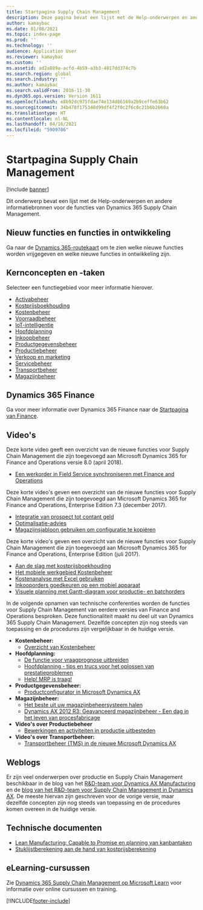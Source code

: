 ```yaml
---
title: Startpagina Supply Chain Management
description: Deze pagina bevat een lijst met de Help-onderwerpen en andere informatiebronnen voor de functies van Supply Chain Management.
author: kamaybac
ms.date: 01/08/2021
ms.topic: index-page
ms.prod: ''
ms.technology: ''
audience: Application User
ms.reviewer: kamaybac
ms.custom: ''
ms.assetid: ad2a889a-acfd-4b59-a3b3-4017dd374c7b
ms.search.region: global
ms.search.industry: ''
ms.author: kamaybac
ms.search.validFrom: 2016-11-30
ms.dyn365.ops.version: Version 1611
ms.openlocfilehash: e8b92dc975fdae74e134d86169a2b9ceffe63b62
ms.sourcegitcommit: 34b478f175348d99df4f2f0c2f6c0c21b6b2660a
ms.translationtype: HT
ms.contentlocale: nl-NL
ms.lasthandoff: 04/16/2021
ms.locfileid: "5909786"
---
```

# <a name="supply-chain-management-home-page"></a>Startpagina Supply Chain Management

[!include [banner](includes/banner.md)]

Dit onderwerp bevat een lijst met de Help-onderwerpen en andere informatiebronnen voor de functies van Dynamics 365 Supply Chain Management.

## <a name="whats-new-and-in-development"></a>Nieuw functies en functies in ontwikkeling

Ga naar de [Dynamics 365-routekaart](https://roadmap.dynamics.com/) om te zien welke nieuwe functies worden vrijgegeven en welke nieuwe functies in ontwikkeling zijn.

## <a name="core-concepts-and-tasks"></a>Kernconcepten en -taken

Selecteer een functiegebied voor meer informatie hierover.

- [Activabeheer](asset-management/index.md)
- [Kostprijsboekhouding](../finance/cost-accounting/cost-accounting-home-page.md)
- [Kostenbeheer](cost-management/cost-management-home-page.md)  
- [Voorraadbeheer](inventory/inventory-home-page.md)
- [IoT-intelligentie](iot/iot-intelligence-home-page.md)
- [Hoofdplanning](master-planning/master-planning-home-page.md)
- [Inkoopbeheer](procurement/procurement-sourcing-overview.md)
- [Productgegevensbeheer](pim/product-information.md)
- [Productiebeheer](production-control/production-process-overview.md)
- [Verkoop en marketing](sales-marketing/overview-sales-marketing.md)
- [Servicebeheer](service-management/service-management-home-page.md)
- [Transportbeheer](transportation/transportation-management-overview.md)
- [Magazijnbeheer](warehousing/warehouse-configuration.md)

## <a name="dynamics-365-finance"></a>Dynamics 365 Finance

Ga voor meer informatie over Dynamics 365 Finance naar de [Startpagina van Finance](../finance/index.md).

## <a name="videos"></a>Video's

Deze korte video geeft een overzicht van de nieuwe functies voor Supply Chain Management die zijn toegevoegd aan Microsoft Dynamics 365 for Finance and Operations versie 8.0 (april 2018).

- [Een werkorder in Field Service synchroniseren met Finance and Operations](https://youtu.be/hAB4TDVMjxU)

Deze korte video's geven een overzicht van de nieuwe functies voor Supply Chain Management die zijn toegevoegd aan Microsoft Dynamics 365 for Finance and Operations, Enterprise Edition 7.3 (december 2017).

- [Integratie van prospect tot contant geld](https://youtu.be/AVV9x5x-XCg) 
- [Optimalisatie-advies](https://www.youtube.com/watch?v=MRsAzgFCUSQ&t=4s)
- [Magazijnsjabloon gebruiken om configuratie te kopiëren](https://www.youtube.com/watch?v=K2WIfFlqJYs&feature=youtu.be)

Deze korte video's geven een overzicht van de nieuwe functies voor Supply Chain Management die zijn toegevoegd aan Microsoft Dynamics 365 for Finance and Operations, Enterprise Edition (juli 2017).

- [Aan de slag met kostprijsboekhouding](https://youtu.be/1pUDtJQZ8FU)
- [Het mobiele werkgebied Kostenbeheer](https://youtu.be/imsuTg8rUVk)
- [Kostenanalyse met Excel gebruiken](https://youtu.be/-HKHYdClvx8)
- [Inkooporders goedkeuren op een mobiel apparaat](https://youtu.be/gZ-gOlJe7H8)
- [Visuele planning met Gantt-diagram voor productie- en batchorders](https://youtu.be/BtbuShkGj4I)

In de volgende opnamen van technische conferenties worden de functies voor Supply Chain Management van eerdere versies van Finance and Operations besproken. Deze functionaliteit maakt nu deel uit van Dynamics 365 Supply Chain Management. Dezelfde concepten zijn nog steeds van toepassing en de procedures zijn vergelijkbaar in de huidige versie.

- **Kostenbeheer:**
  - [Overzicht van Kostenbeheer](https://www.youtube.com/watch?v=vXzlC-mOBcg&feature=youtu.be)
- **Hoofdplanning:**
  - [De functie voor vraagprognose uitbreiden](https://www.youtube.com/watch?v=4OIKIXLiNjI&feature=youtu.be)
  - [Hoofdplanning - tips en trucs voor het oplossen van prestatieproblemen](https://youtu.be/7v8BPmEs9Dg)
  - [Help! MRP is traag!](https://youtu.be/RLXybx20B5o)
- **Productgegevensbeheer:**
  - [Productconfigurator in Microsoft Dynamics AX](https://youtu.be/zotrj3SbCl4)
- **Magazijnbeheer:**
  - [Het beste uit uw magazijnbeheersysteem halen](https://www.youtube.com/watch?v=--_didmZKHo&t=10s)
  - [Dynamics AX 2012 R3: Geavanceerd magazijnbeheer - Een dag in het leven van procesfabricage](https://www.youtube.com/embed/QUxXUrN-7n4)
- **Video's over Productiebeheer**
  - [Bewerkingen en activiteiten in productie uitbesteden](https://youtu.be/y1jrd3A_k70)
- **Video's over Transportbeheer:**
  - [Transportbeheer (TMS) in de nieuwe Microsoft Dynamics AX](https://youtu.be/jgmTgJIgEFQ)

## <a name="blogs"></a>Weblogs

Er zijn veel onderwerpen over productie en Supply Chain Management beschikbaar in de blog van het [R&D-team voor Dynamics AX Manufacturing](/archive/blogs/axmfg/) en de [blog van het R&D-team voor Supply Chain Management in Dynamics AX](https://blogs.msdn.microsoft.com/dynamicsaxscm/). De meeste hiervan zijn geschreven voor de vorige versie, maar dezelfde concepten zijn nog steeds van toepassing en de procedures komen overeen in de huidige versie.

## <a name="white-papers"></a>Technische documenten

- [Lean Manufacturing: Capable to Promise en planning van kanbantaken](/dynamics/s-e/)
- [Stuklijstberekening aan de hand van kostprijsberekening](https://www.microsoft.com/download/details.aspx?id=101937/)

## <a name="elearning-courses"></a>eLearning-cursussen

Zie [Dynamics 365 Supply Chain Management op Microsoft Learn](/learn/browse/?products=dynamics-scm&resource_type=learning+path) voor informatie over online cursussen en training.


[!INCLUDE[footer-include](../includes/footer-banner.md)]